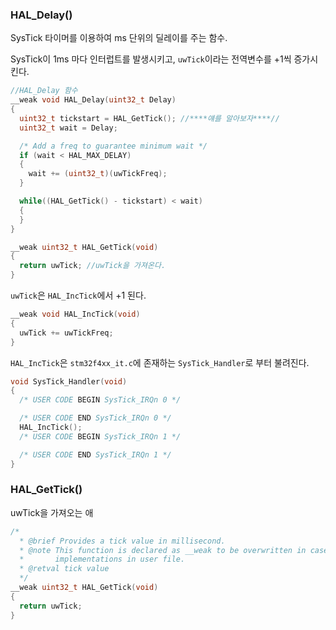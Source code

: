 ### HAL_Delay()

SysTick 타이머를 이용하여 ms 단위의 딜레이를 주는 함수.

SysTick이 1ms 마다 인터럽트를 발생시키고, `uwTick`이라는 전역변수를 +1씩 증가시킨다.

```c
//HAL_Delay 함수
__weak void HAL_Delay(uint32_t Delay)
{
  uint32_t tickstart = HAL_GetTick(); //****얘를 알아보자****//
  uint32_t wait = Delay;

  /* Add a freq to guarantee minimum wait */
  if (wait < HAL_MAX_DELAY)
  {
    wait += (uint32_t)(uwTickFreq);
  }

  while((HAL_GetTick() - tickstart) < wait)
  {
  }
}
```

```c
__weak uint32_t HAL_GetTick(void)
{
  return uwTick; //uwTick을 가져온다.
}
```

`uwTick`은 `HAL_IncTick`에서 +1 된다.
```c
__weak void HAL_IncTick(void)
{
  uwTick += uwTickFreq;
}
```

`HAL_IncTick`은 `stm32f4xx_it.c`에 존재하는 `SysTick_Handler`로 부터 불려진다.

```c
void SysTick_Handler(void)
{
  /* USER CODE BEGIN SysTick_IRQn 0 */

  /* USER CODE END SysTick_IRQn 0 */
  HAL_IncTick();
  /* USER CODE BEGIN SysTick_IRQn 1 */

  /* USER CODE END SysTick_IRQn 1 */
}
```

### HAL_GetTick()
uwTick을 가져오는 애

```c
/*
  * @brief Provides a tick value in millisecond.
  * @note This function is declared as __weak to be overwritten in case of other 
  *       implementations in user file.
  * @retval tick value
  */
__weak uint32_t HAL_GetTick(void)
{
  return uwTick;
}
```